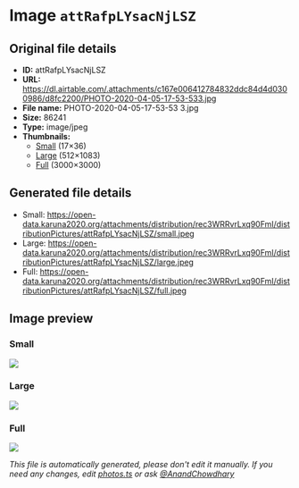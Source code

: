 # Image `attRafpLYsacNjLSZ`

## Original file details

- **ID:** attRafpLYsacNjLSZ
- **URL:** https://dl.airtable.com/.attachments/c167e006412784832ddc84d4d0300986/d8fc2200/PHOTO-2020-04-05-17-53-533.jpg
- **File name:** PHOTO-2020-04-05-17-53-53 3.jpg
- **Size:** 86241
- **Type:** image/jpeg
- **Thumbnails:**
  - [Small](https://dl.airtable.com/.attachmentThumbnails/d969e74dc5c01f46bb79b85285fd4675/2da5723a) (17×36)
  - [Large](https://dl.airtable.com/.attachmentThumbnails/e2c98a15a52fe4053a2f8c3893b87a16/d0750b90) (512×1083)
  - [Full](https://dl.airtable.com/.attachmentThumbnails/3f2068895f9e34238fdf36a9d9fd0e3a/d9e6a03d) (3000×3000)

## Generated file details

- Small: https://open-data.karuna2020.org/attachments/distribution/rec3WRRvrLxq90FmI/distributionPictures/attRafpLYsacNjLSZ/small.jpeg
- Large: https://open-data.karuna2020.org/attachments/distribution/rec3WRRvrLxq90FmI/distributionPictures/attRafpLYsacNjLSZ/large.jpeg
- Full: https://open-data.karuna2020.org/attachments/distribution/rec3WRRvrLxq90FmI/distributionPictures/attRafpLYsacNjLSZ/full.jpeg

## Image preview

### Small

![](https://open-data.karuna2020.org/attachments/distribution/rec3WRRvrLxq90FmI/distributionPictures/attRafpLYsacNjLSZ/small.jpeg)

### Large

![](https://open-data.karuna2020.org/attachments/distribution/rec3WRRvrLxq90FmI/distributionPictures/attRafpLYsacNjLSZ/large.jpeg)

### Full

![](https://open-data.karuna2020.org/attachments/distribution/rec3WRRvrLxq90FmI/distributionPictures/attRafpLYsacNjLSZ/full.jpeg)

_This file is automatically generated, please don't edit it manually. If you need any changes, edit [photos.ts](/photos.ts) or ask [@AnandChowdhary](https://github.com/AnandChowdhary)_

